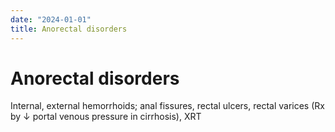 ```yaml
---
date: "2024-01-01"
title: Anorectal disorders
---
```


# Anorectal disorders

Internal, external hemorrhoids; anal fissures, rectal ulcers, rectal varices (Rx by ↓ portal venous pressure in cirrhosis), XRT
